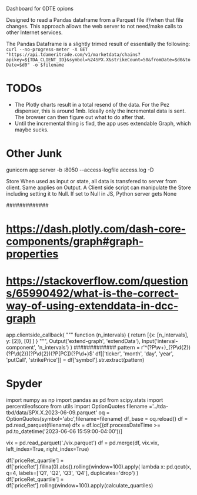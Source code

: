 Dashboard for 0DTE opions

Designed to read a Pandas dataframe from a Parquet file if/when that file changes.
This approach allows the web server to not need/make calls to other Internet services.

The Pandas Dataframe is a slightly trimed result of essentially the following:
```curl --no-progress-meter -X GET "https://api.tdameritrade.com/v1/marketdata/chains?apikey=${TDA_CLIENT_ID}&symbol=%24SPX.X&strikeCount=50&fromDate=$d0&toDate=$d0" -o $filename```

# TODOs
* The Plotly charts result in a total resend of the data. For the Pez dispenser, this is around 1mb. Ideally only the incremental data is sent. The browser can then figure out what to do after that.
* Until the incremental thing is fixd, the app uses extendable Graph, which maybe sucks.

# Other Junk
gunicorn app:server -b :8050 --access-logfile access.log -D

Store
When used as input or state, all data is transfered to server from client. Same applies on Output.
A Client side script can manipulate the Store including setting it to Null. If set to Null in JS, Python server gets None


#############
# https://dash.plotly.com/dash-core-components/graph#graph-properties
# https://stackoverflow.com/questions/65990492/what-is-the-correct-way-of-using-extenddata-in-dcc-graph
app.clientside_callback(
    """
    function (n_intervals) {
        return [{x: [n_intervals], y: [2]}, [0] ]
    }
    """,
    Output('extend-graph', 'extendData'),
    Input('interval-component', 'n_intervals')
)
#############
pattern = r'^(?P<ticker>\w+)_(?P<month>\d{2})(?P<day>\d{2})(?P<year>\d{2})(?P<putCall>[PC])(?P<strikePrice>\d+)$'
df[['ticker', 'month', 'day', 'year', 'putCall', 'strikePrice']] = df['symbol'].str.extract(pattern)


# Spyder
import numpy as np
import pandas as pd
from scipy.stats import percentileofscore
from utils import OptionQuotes
filename ='../tda-tbd/data/SPX.X.2023-06-09.parquet'
oq = OptionQuotes(symbol='abc',filename=filename)
df_base = oq.reload()
df = pd.read_parquet(filename)
dfx = df.loc[(df.processDateTime >= pd.to_datetime('2023-06-06 15:59:00-04:00'))]

vix = pd.read_parquet('./vix.parquet')
df = pd.merge(df, vix.vix, left_index=True, right_index=True)

df['priceRet_quartile'] = df['priceRet'].fillna(0).abs().rolling(window=100).apply(
    lambda x: pd.qcut(x, q=4, labels=['Q1', 'Q2', 'Q3', 'Q4'], duplicates='drop')
)
df['priceRet_quartile'] = df['priceRet'].rolling(window=100).apply(calculate_quartiles)

